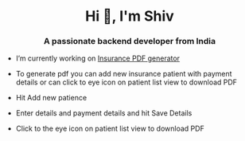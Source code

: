 <h1 align="center">Hi 👋, I'm Shiv</h1>
<h3 align="center">A passionate backend developer from India</h3>

- I’m currently working on [Insurance PDF generator](https://github.com/svmmalviya/InsurancePDF.git)

- To generate pdf you can add new insurance patient with payment details or can click to eye icon on patient list view to download PDF 

- Hit Add new patience
- Enter details and payment details and hit Save Details
- Click to the eye icon on patient list view to download PDF

